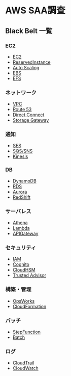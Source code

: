 # AWS SAA調査
## Black Belt 一覧
### EC2
* [EC2][1]
* [ReservedInstance][2]
* [Auto Scaling][3]
* [EBS][4]
* [EFS][5]

### ネットワーク
* [VPC][6]
* [Route 53][7]
* [Direct Connect][8]
* [Storage Gateway][9]

### 通知
* [SES][10]
* [SQS/SNS][11]
* [Kinesis][13]

### DB
* [DynamoDB][14]
* [RDS][15]
* [Aurora][16]
* [RedShift][17]

### サーバレス
* [Athena][18]
* [Lambda][19]
* [APIGateway][20]

### セキュリティ
* [IAM][21]
* [Cognito][22]
* [CloudHSM][23]
* [Trusted Advisor][24]

### 構築・管理
* [OpsWorks][25]
* [CloudFormation][26]

### バッチ
* [StepFunction][27]
* [Batch][28]

### ログ
* [CloudTrail][29]
* [CloudWatch][30]

[1]:https://www.slideshare.net/AmazonWebServicesJapan/20190305-aws-black-belt-online-seminar-amazon-ec2
[2]:https://www.slideshare.net/AmazonWebServicesJapan/aws-black-belt-online-seminar-2017-aws-79666227
[3]:https://www.slideshare.net/AmazonWebServicesJapan/aws-black-belt-online-seminar-2017-auto-scaling
[4]:https://www.slideshare.net/AmazonWebServicesJapan/20190320-aws-black-belt-online-seminar-amazon-ebs
[5]:https://www.slideshare.net/AmazonWebServicesJapan/20180704-aws-black-belt-online-seminar-amazon-elastic-file-system-amazon-efs-201889-update
[6]:https://www.slideshare.net/AmazonWebServicesJapan/20190313-aws-black-belt-online-seminar-amazon-vpc-basic
[7]:https://www.slideshare.net/AmazonWebServicesJapan/aws-black-belt-tech-2016-amazon-route-53
[8]:https://www.slideshare.net/AmazonWebServicesJapan/aws-black-belt-online-seminar-aws-direct-connect-123494683
[9]:https://www.slideshare.net/AmazonWebServicesJapan/aws-black-belt-online-seminar-2017-aws-storage-gateway
[10]:https://www.slideshare.net/AmazonWebServicesJapan/aws-black-belt-tech-2016-amazon-ses
[11]:https://www.slideshare.net/AmazonWebServicesJapan/aws-black-belt-tech-amazon-sqs-amazon-sns
[13]:https://www.slideshare.net/AmazonWebServicesJapan/aws-black-belt-online-seminar-2017-amazon-kinesis
[14]:https://www.slideshare.net/AmazonWebServicesJapan/20170809-black-belt-dynamodb
[15]:https://www.slideshare.net/AmazonWebServicesJapan/20180425-aws-black-belt-online-seminar-amazon-relational-database-service-amazon-rds-96509889
[16]:https://www.slideshare.net/AmazonWebServicesJapan/20190424-aws-black-belt-online-seminar-amazon-aurora-mysql
[17]:https://www.slideshare.net/AmazonWebServicesJapan/20190122-aws-black-belt-online-seminar-amazon-redshift-update
[18]:https://www.slideshare.net/AmazonWebServicesJapan/aws-black-belt-online-seminar-2017-amazon-athena
[19]:https://www.slideshare.net/AmazonWebServicesJapan/20190402-aws-black-belt-online-seminar-lets-dive-deep-into-aws-lambda-part1-part2?qid=b9e5dece-a89f-485f-b310-e51a2e74e683&v=&b=&from_search=3
[20]:https://www.slideshare.net/AmazonWebServicesJapan/aws-black-belt-online-seminar-2016-amazon-api-gateway
[21]:https://www.slideshare.net/AmazonWebServicesJapan/20190129-aws-black-belt-online-seminar-aws-identity-and-access-management-iam-part1
[22]:https://www.slideshare.net/AmazonWebServicesJapan/20170517awsblackbeltamazoncognito
[23]:https://www.slideshare.net/AmazonWebServicesJapan/20150729-aws-blackbeltcloudhsmkmsfix
[24]:https://www.slideshare.net/AmazonWebServicesJapan/20180711-aws-black-belt-online-seminar-aws-trusted-advisor
[25]:https://www.slideshare.net/AmazonWebServicesJapan/aws-black-belt-online-seminar-2017-aws-opsworks
[26]:https://www.slideshare.net/AmazonWebServicesJapan/aws-black-belt-online-seminar-aws-cloudformation
[27]:https://www.slideshare.net/AmazonWebServicesJapan/20170726-black-beltstepfunctions-78267693
[28]:https://www.slideshare.net/AmazonWebServicesJapan/aws-black-belt-online-seminar-2017-aws-batch
[29]:https://www.slideshare.net/AmazonWebServicesJapan/aws-black-belt-online-seminar-2016-aws-cloudtrail-aws-config
[30]:https://www.slideshare.net/AmazonWebServicesJapan/black-belt-online-seminar-amazon-cloudwatch
